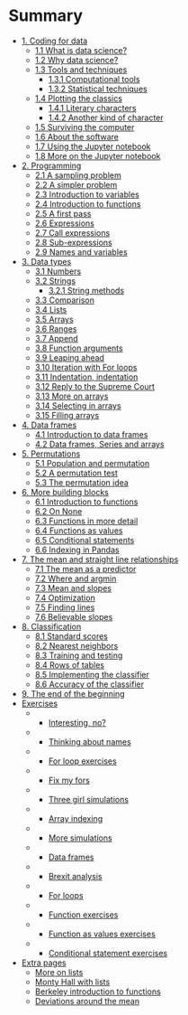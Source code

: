 # Summary

* [1. Coding for data](notebooks/01/intro.md)
  * [1.1 What is data science?](notebooks/01/what-is-data-science.md)
  * [1.2 Why data science?](notebooks/01/why-data-science.md)
  * [1.3 Tools and techniques](notebooks/01/tools_techniques.md)
    * [1.3.1 Computational tools](notebooks/01/computational-tools.md)
    * [1.3.2 Statistical techniques](notebooks/01/statistical-techniques.md)
  * [1.4 Plotting the classics](notebooks/01/Plotting_the_Classics.ipynb)
    * [1.4.1 Literary characters](notebooks/01/Literary_Characters.ipynb)
    * [1.4.2 Another kind of character](notebooks/01/Another_Kind_Of_Character.ipynb)
  * [1.5 Surviving the computer](notebooks/01/surviving_computers.md)
  * [1.6 About the software](notebooks/01/the_software.md)
  * [1.7 Using the Jupyter notebook](notebooks/01/using_jupyter.ipynb)
  * [1.8 More on the Jupyter notebook](notebooks/01/more_on_jupyter.ipynb)
* [2. Programming](notebooks/02/to_code.md)
  * [2.1 A sampling problem](notebooks/02/sampling_problem.md)
  * [2.2 A simpler problem](notebooks/02/three_girls.ipynb)
  * [2.3 Introduction to variables](notebooks/02/variables_intro.ipynb)
  * [2.4 Introduction to functions](notebooks/02/functions.ipynb)
  * [2.5 A first pass](notebooks/02/first_pass_three_girls.ipynb)
  * [2.6 Expressions](notebooks/02/Expressions.ipynb)
  * [2.7 Call expressions](notebooks/02/Calls.ipynb)
  * [2.8 Sub-expressions](notebooks/02/sub_expressions.ipynb)
  * [2.9 Names and variables](notebooks/02/Names.ipynb)
* [3. Data types](notebooks/03/data_types.ipynb)
  * [3.1 Numbers](notebooks/03/Numbers.ipynb)
  * [3.2 Strings](notebooks/03/Strings.ipynb)
    * [3.2.1 String methods](notebooks/03/String_Methods.ipynb)
  * [3.3 Comparison](notebooks/03/Comparison.ipynb)
  * [3.4 Lists](notebooks/03/lists.ipynb)
  * [3.5 Arrays](notebooks/03/Arrays.ipynb)
  * [3.6 Ranges](notebooks/03/Ranges.ipynb)
  * [3.7 Append](notebooks/03/numpy_append.ipynb)
  * [3.8 Function arguments](notebooks/03/function_arguments.ipynb)
  * [3.9 Leaping ahead](notebooks/03/leaping_ahead.ipynb)
  * [3.10 Iteration with For loops](notebooks/03/iteration.ipynb)
  * [3.11 Indentation, indentation](notebooks/03/indentation.ipynb)
  * [3.12 Reply to the Supreme Court](notebooks/03/reply_supreme.ipynb)
  * [3.13 More on arrays](notebooks/03/More_on_Arrays.ipynb)
  * [3.14 Selecting in arrays](notebooks/03/array_indexing.ipynb)
  * [3.15 Filling arrays](notebooks/03/filling_arrays.ipynb)
* [4. Data frames](notebooks/04/data_frames.md)
  * [4.1 Introduction to data frames](notebooks/04/data_frame_intro.ipynb)
  * [4.2 Data frames, Series and arrays](notebooks/04/df_series_arrays.ipynb)
* [5. Permutations](notebooks/05/permutation.md)
  * [5.1 Population and permutation](notebooks/05/population_permutation.ipynb)
  * [5.2 A permutation test](notebooks/05/brexit_ages.ipynb)
  * [5.3 The permutation idea](notebooks/05/permutation_idea.ipynb)
* [6. More building blocks](notebooks/07/more_building_blocks.md)
  * [6.1 Introduction to functions](notebooks/07/introducing_functions.ipynb)
  * [6.2 On None](notebooks/07/none.ipynb)
  * [6.3 Functions in more detail](notebooks/07/functions.ipynb)
  * [6.4 Functions as values](notebooks/07/functions_as_values.ipynb)
  * [6.5 Conditional statements](notebooks/07/conditional_statements.ipynb)
  * [6.6 Indexing in Pandas](notebooks/07/pandas_indexing.ipynb)
* [7. The mean and straight line relationships](notebooks/08/mean.md)
  * [7.1 The mean as a predictor](notebooks/08/mean_meaning.ipynb)
  * [7.2 Where and argmin](notebooks/08/where_and_argmin.ipynb)
  * [7.3 Mean and slopes](notebooks/08/mean_and_slopes.ipynb)
  * [7.4 Optimization](notebooks/08/optimization.ipynb)
  * [7.5 Finding lines](notebooks/08/finding_lines.ipynb)
  * [7.6 Believable slopes](notebooks/08/inference_on_slopes.ipynb)
* [8. Classification](notebooks/09/classification.md)
  * [8.1 Standard scores](notebooks/09/standard_scores.ipynb)
  * [8.2 Nearest neighbors](notebooks/09/Nearest_Neighbors.ipynb)
  * [8.3 Training and testing](notebooks/09/Training_and_Testing.ipynb)
  * [8.4 Rows of tables](notebooks/09/Rows_of_Tables.ipynb)
  * [8.5 Implementing the classifier](notebooks/09/Implementing_the_Classifier.ipynb)
  * [8.6 Accuracy of the classifier](notebooks/09/Accuracy_of_the_Classifier.ipynb)
* [9. The end of the beginning](notebooks/10/end_of_beginning.md)
* [Exercises](notebooks/exercises/exercises.md)
  * - [Interesting, no?](notebooks/exercises/interesting.ipynb)
  * - [Thinking about names](exercises/names.md)
  * - [For loop exercises](notebooks/exercises/for_loops.ipynb)
  * - [Fix my fors](notebooks/exercises/fix_my_fors.ipynb)
  * - [Three girl simulations](notebooks/exercises/three_girl_simulations.ipynb)
  * - [Array indexing](notebooks/exercises/array_indexing.ipynb)
  * - [More simulations](notebooks/exercises/simulation.ipynb)
  * - [Data frames](notebooks/exercises/df_exercises.ipynb)
  * - [Brexit analysis](notebooks/exercises/brexit_analysis.ipynb)
  * - [For loops](notebooks/exercises/for_loops.ipynb)
  * - [Function exercises](notebooks/exercises/function_exercises.ipynb)
  * - [Function as values exercises](notebooks/exercises/functions_values_exercises.ipynb)
  * - [Conditional statement exercises](notebooks/exercises/conditional_statements_exercises.ipynb)
* [Extra pages](notebooks/extra/extra.md)
  * [More on lists](notebooks/extra/more_on_lists.ipynb)
  * [Monty Hall with lists](notebooks/extra/monty_hall_lists.ipynb)
  * [Berkeley introduction to functions](notebooks/extra/data8_functions.ipynb)
  * [Deviations around the mean](notebooks/extra/mean_deviations.md)

